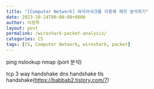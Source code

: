 ```yaml
---
title: "[Computer Network] 와이어샤크를 이용해 패킷 분석하기"
date: 2023-10-24T00:00:00+0900
author: 이정목
layout: post
permalink: /wireshark-packet-analysis/
categories: CS
tags: [CS, Computer Network, wireshark, packet]
---
```


ping
nslookup
nmap (port 분석)

tcp 3 way handshake
dns handshake
tls handshake(https://babbab2.tistory.com/7)

